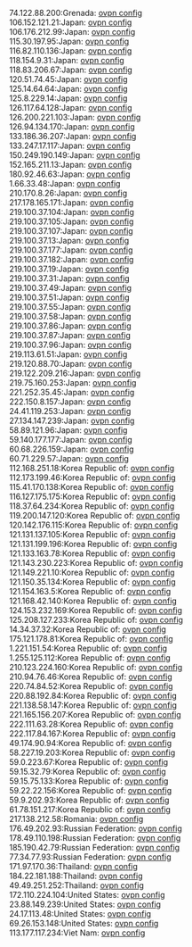 74.122.88.200:Grenada: [ovpn config](vpn/74_122_88_200.ovpn)  
106.152.121.21:Japan: [ovpn config](vpn/106_152_121_21.ovpn)  
106.176.212.99:Japan: [ovpn config](vpn/106_176_212_99.ovpn)  
115.30.197.95:Japan: [ovpn config](vpn/115_30_197_95.ovpn)  
116.82.110.136:Japan: [ovpn config](vpn/116_82_110_136.ovpn)  
118.154.9.31:Japan: [ovpn config](vpn/118_154_9_31.ovpn)  
118.83.206.67:Japan: [ovpn config](vpn/118_83_206_67.ovpn)  
120.51.74.45:Japan: [ovpn config](vpn/120_51_74_45.ovpn)  
125.14.64.64:Japan: [ovpn config](vpn/125_14_64_64.ovpn)  
125.8.229.14:Japan: [ovpn config](vpn/125_8_229_14.ovpn)  
126.117.64.128:Japan: [ovpn config](vpn/126_117_64_128.ovpn)  
126.200.221.103:Japan: [ovpn config](vpn/126_200_221_103.ovpn)  
126.94.134.170:Japan: [ovpn config](vpn/126_94_134_170.ovpn)  
133.186.36.207:Japan: [ovpn config](vpn/133_186_36_207.ovpn)  
133.247.17.117:Japan: [ovpn config](vpn/133_247_17_117.ovpn)  
150.249.190.149:Japan: [ovpn config](vpn/150_249_190_149.ovpn)  
152.165.211.13:Japan: [ovpn config](vpn/152_165_211_13.ovpn)  
180.92.46.63:Japan: [ovpn config](vpn/180_92_46_63.ovpn)  
1.66.33.48:Japan: [ovpn config](vpn/1_66_33_48.ovpn)  
210.170.8.26:Japan: [ovpn config](vpn/210_170_8_26.ovpn)  
217.178.165.171:Japan: [ovpn config](vpn/217_178_165_171.ovpn)  
219.100.37.104:Japan: [ovpn config](vpn/219_100_37_104.ovpn)  
219.100.37.105:Japan: [ovpn config](vpn/219_100_37_105.ovpn)  
219.100.37.107:Japan: [ovpn config](vpn/219_100_37_107.ovpn)  
219.100.37.13:Japan: [ovpn config](vpn/219_100_37_13.ovpn)  
219.100.37.177:Japan: [ovpn config](vpn/219_100_37_177.ovpn)  
219.100.37.182:Japan: [ovpn config](vpn/219_100_37_182.ovpn)  
219.100.37.19:Japan: [ovpn config](vpn/219_100_37_19.ovpn)  
219.100.37.31:Japan: [ovpn config](vpn/219_100_37_31.ovpn)  
219.100.37.49:Japan: [ovpn config](vpn/219_100_37_49.ovpn)  
219.100.37.51:Japan: [ovpn config](vpn/219_100_37_51.ovpn)  
219.100.37.55:Japan: [ovpn config](vpn/219_100_37_55.ovpn)  
219.100.37.58:Japan: [ovpn config](vpn/219_100_37_58.ovpn)  
219.100.37.86:Japan: [ovpn config](vpn/219_100_37_86.ovpn)  
219.100.37.87:Japan: [ovpn config](vpn/219_100_37_87.ovpn)  
219.100.37.96:Japan: [ovpn config](vpn/219_100_37_96.ovpn)  
219.113.61.51:Japan: [ovpn config](vpn/219_113_61_51.ovpn)  
219.120.88.70:Japan: [ovpn config](vpn/219_120_88_70.ovpn)  
219.122.209.216:Japan: [ovpn config](vpn/219_122_209_216.ovpn)  
219.75.160.253:Japan: [ovpn config](vpn/219_75_160_253.ovpn)  
221.252.35.45:Japan: [ovpn config](vpn/221_252_35_45.ovpn)  
222.150.8.157:Japan: [ovpn config](vpn/222_150_8_157.ovpn)  
24.41.119.253:Japan: [ovpn config](vpn/24_41_119_253.ovpn)  
27.134.147.239:Japan: [ovpn config](vpn/27_134_147_239.ovpn)  
58.89.121.96:Japan: [ovpn config](vpn/58_89_121_96.ovpn)  
59.140.177.177:Japan: [ovpn config](vpn/59_140_177_177.ovpn)  
60.68.226.159:Japan: [ovpn config](vpn/60_68_226_159.ovpn)  
60.71.229.57:Japan: [ovpn config](vpn/60_71_229_57.ovpn)  
112.168.251.18:Korea Republic of: [ovpn config](vpn/112_168_251_18.ovpn)  
112.173.199.46:Korea Republic of: [ovpn config](vpn/112_173_199_46.ovpn)  
115.41.170.138:Korea Republic of: [ovpn config](vpn/115_41_170_138.ovpn)  
116.127.175.175:Korea Republic of: [ovpn config](vpn/116_127_175_175.ovpn)  
118.37.64.234:Korea Republic of: [ovpn config](vpn/118_37_64_234.ovpn)  
119.200.147.120:Korea Republic of: [ovpn config](vpn/119_200_147_120.ovpn)  
120.142.176.115:Korea Republic of: [ovpn config](vpn/120_142_176_115.ovpn)  
121.131.137.105:Korea Republic of: [ovpn config](vpn/121_131_137_105.ovpn)  
121.131.199.196:Korea Republic of: [ovpn config](vpn/121_131_199_196.ovpn)  
121.133.163.78:Korea Republic of: [ovpn config](vpn/121_133_163_78.ovpn)  
121.143.230.223:Korea Republic of: [ovpn config](vpn/121_143_230_223.ovpn)  
121.149.221.10:Korea Republic of: [ovpn config](vpn/121_149_221_10.ovpn)  
121.150.35.134:Korea Republic of: [ovpn config](vpn/121_150_35_134.ovpn)  
121.154.163.5:Korea Republic of: [ovpn config](vpn/121_154_163_5.ovpn)  
121.168.42.140:Korea Republic of: [ovpn config](vpn/121_168_42_140.ovpn)  
124.153.232.169:Korea Republic of: [ovpn config](vpn/124_153_232_169.ovpn)  
125.208.127.233:Korea Republic of: [ovpn config](vpn/125_208_127_233.ovpn)  
14.34.37.32:Korea Republic of: [ovpn config](vpn/14_34_37_32.ovpn)  
175.121.178.81:Korea Republic of: [ovpn config](vpn/175_121_178_81.ovpn)  
1.221.151.54:Korea Republic of: [ovpn config](vpn/1_221_151_54.ovpn)  
1.255.125.112:Korea Republic of: [ovpn config](vpn/1_255_125_112.ovpn)  
210.123.224.160:Korea Republic of: [ovpn config](vpn/210_123_224_160.ovpn)  
210.94.76.46:Korea Republic of: [ovpn config](vpn/210_94_76_46.ovpn)  
220.74.84.52:Korea Republic of: [ovpn config](vpn/220_74_84_52.ovpn)  
220.88.192.84:Korea Republic of: [ovpn config](vpn/220_88_192_84.ovpn)  
221.138.58.147:Korea Republic of: [ovpn config](vpn/221_138_58_147.ovpn)  
221.165.156.207:Korea Republic of: [ovpn config](vpn/221_165_156_207.ovpn)  
222.111.63.28:Korea Republic of: [ovpn config](vpn/222_111_63_28.ovpn)  
222.117.84.167:Korea Republic of: [ovpn config](vpn/222_117_84_167.ovpn)  
49.174.90.94:Korea Republic of: [ovpn config](vpn/49_174_90_94.ovpn)  
58.227.19.203:Korea Republic of: [ovpn config](vpn/58_227_19_203.ovpn)  
59.0.223.67:Korea Republic of: [ovpn config](vpn/59_0_223_67.ovpn)  
59.15.32.79:Korea Republic of: [ovpn config](vpn/59_15_32_79.ovpn)  
59.15.75.133:Korea Republic of: [ovpn config](vpn/59_15_75_133.ovpn)  
59.22.22.156:Korea Republic of: [ovpn config](vpn/59_22_22_156.ovpn)  
59.9.202.93:Korea Republic of: [ovpn config](vpn/59_9_202_93.ovpn)  
61.78.151.217:Korea Republic of: [ovpn config](vpn/61_78_151_217.ovpn)  
217.138.212.58:Romania: [ovpn config](vpn/217_138_212_58.ovpn)  
176.49.202.93:Russian Federation: [ovpn config](vpn/176_49_202_93.ovpn)  
178.49.110.198:Russian Federation: [ovpn config](vpn/178_49_110_198.ovpn)  
185.190.42.79:Russian Federation: [ovpn config](vpn/185_190_42_79.ovpn)  
77.34.77.93:Russian Federation: [ovpn config](vpn/77_34_77_93.ovpn)  
171.97.170.36:Thailand: [ovpn config](vpn/171_97_170_36.ovpn)  
184.22.181.188:Thailand: [ovpn config](vpn/184_22_181_188.ovpn)  
49.49.251.252:Thailand: [ovpn config](vpn/49_49_251_252.ovpn)  
172.110.224.104:United States: [ovpn config](vpn/172_110_224_104.ovpn)  
23.88.149.239:United States: [ovpn config](vpn/23_88_149_239.ovpn)  
24.17.113.48:United States: [ovpn config](vpn/24_17_113_48.ovpn)  
69.26.153.148:United States: [ovpn config](vpn/69_26_153_148.ovpn)  
113.177.117.234:Viet Nam: [ovpn config](vpn/113_177_117_234.ovpn)  
